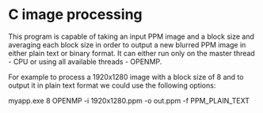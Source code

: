 # C image processing

This program is capable of taking an input PPM image and a block size and 
averaging each block size in order to output a new blurred PPM image in either plain text or binary format.
It can either run only on the master thread - CPU or using all available threads - OPENMP.

For example to process a 1920x1280 image with a block size of 8 and to output it
in plain text format we could use the following options:

myapp.exe 8 OPENMP -i 1920x1280.ppm -o out.ppm -f PPM_PLAIN_TEXT


